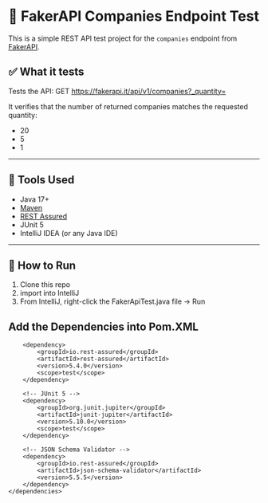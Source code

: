 # 🧪 FakerAPI Companies Endpoint Test

This is a simple REST API test project for the `companies` endpoint from [FakerAPI](https://fakerapi.it/en).

## ✅ What it tests

Tests the API:
GET https://fakerapi.it/api/v1/companies?_quantity=<number>


It verifies that the number of returned companies matches the requested quantity:
- 20
- 5
- 1

---

## 🧰 Tools Used

- Java 17+
- [Maven](https://maven.apache.org/)
- [REST Assured](https://rest-assured.io/)
- JUnit 5
- IntelliJ IDEA (or any Java IDE)

---

## 🚀 How to Run

1. Clone this repo
2. import into IntelliJ
3. From IntelliJ, right-click the FakerApiTest.java file → Run

## Add the Dependencies into Pom.XML

  <!-- REST Assured -->
        <dependency>
            <groupId>io.rest-assured</groupId>
            <artifactId>rest-assured</artifactId>
            <version>5.4.0</version>
            <scope>test</scope>
        </dependency>

        <!-- JUnit 5 -->
        <dependency>
            <groupId>org.junit.jupiter</groupId>
            <artifactId>junit-jupiter</artifactId>
            <version>5.10.0</version>
            <scope>test</scope>
        </dependency>

        <!-- JSON Schema Validator -->
        <dependency>
            <groupId>io.rest-assured</groupId>
            <artifactId>json-schema-validator</artifactId>
            <version>5.5.5</version>
        </dependency>
    </dependencies>
